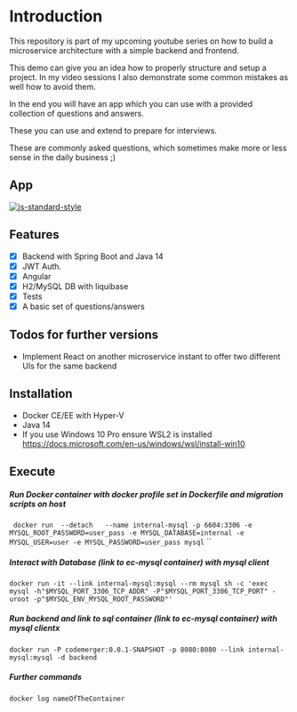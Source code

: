 # Introduction

This repository is part of my upcoming youtube series on how to build a microservice architecture with a simple backend and frontend.

This demo can give you an idea how to properly structure and setup a project. In my video sessions I also demonstrate some common mistakes as well how to avoid them.

In the end you will have an app which you can use with a provided collection of questions and answers.

These you can use and extend to prepare for interviews. 

These are commonly asked questions, which sometimes make more or less sense in the daily business ;)
## App 

[![js-standard-style](https://img.shields.io/badge/code%20style-standard-brightgreen.svg?style=flat)]()

## Features

 * [x] Backend with Spring Boot and Java 14
 * [x] JWT Auth.
 * [x] Angular
 * [x] H2/MySQL DB with liquibase
 * [x] Tests
 * [x] A basic set of questions/answers
 
## Todos for further versions

 - Implement React on another microservice instant to offer two different UIs for the same backend

## Installation

* Docker CE/EE with Hyper-V
* Java 14
* If you use Windows 10 Pro ensure WSL2 is installed https://docs.microsoft.com/en-us/windows/wsl/install-win10

## Execute

##### Run Docker container with docker profile set in Dockerfile and migration scripts on host

``
docker run  --detach   --name internal-mysql -p 6604:3306 -e MYSQL_ROOT_PASSWORD=user_pass -e MYSQL_DATABASE=internal -e MYSQL_USER=user -e MYSQL_PASSWORD=user_pass mysql``
``

##### Interact with Database (link to ec-mysql container) with mysql client
``
docker run -it --link internal-mysql:mysql --rm mysql sh -c 'exec mysql -h"$MYSQL_PORT_3306_TCP_ADDR" -P"$MYSQL_PORT_3306_TCP_PORT" -uroot -p"$MYSQL_ENV_MYSQL_ROOT_PASSWORD"'
``

##### Run backend and link to sql container (link to ec-mysql container) with mysql clientx
``
docker run -P codemerger:0.0.1-SNAPSHOT -p 8080:8080 --link internal-mysql:mysql -d backend
``
##### Further commands

``
docker log nameOfTheContainer
``
